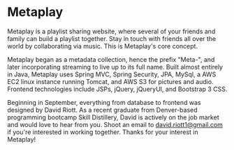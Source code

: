 # Metaplay
Metaplay is a playlist sharing website, where several of your friends and family can build a playlist together.
Stay in touch with friends all over the world by collaborating via music. This is Metaplay's core concept.

Metaplay began as a metadata collection, hence the prefix "Meta-", and later incorporating streaming to live up to its full name. Built almost entirely in Java, Metaplay uses Spring MVC, Spring Security, JPA, MySql, a AWS EC2 linux instance running Tomcat, and AWS S3 for pictures and audio. Frontend technologies include JSPs, jQuery, jQueryUI, and Bootstrap 3 CSS.

Beginning in September, everything from database to frontend was designed by David Riott. As a recent graduate from Denver-based
programming bootcamp Skill Distillery, David is actively on the job market and would love to hear from you. Shoot an email to david.riott1@gmail.com if you're interested in working together. Thanks for your interest in Metaplay!
